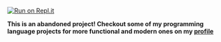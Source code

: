 [![Run on Repl.it](https://repl.it/badge/github/GrandMoff100/FyreScript)](https://repl.it/github/GrandMoff100/FyreScript)

**This is an abandoned project! Checkout some of my programming language projects for more functional and modern ones on my [profile](https://github.com/GrandMoff100)**
